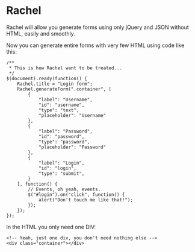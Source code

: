 # Rachel
Rachel will allow you generate forms using only jQuery and JSON without HTML, easily and smoothly.

Now you can generate entire forms with very few HTML using code like this:

```
/**
 * This is how Rachel want to be treated...
 */
$(document).ready(function() {
    Rachel.title = "Login form";
    Rachel.generateForm(".container", [
        {
            "label": "Username",
            "id": "username",
            "type": "text",
            "placeholder": "Username"
        },
        {
            "label": "Password",
            "id": "password",
            "type": "password",
            "placeholder": "Password"
        },
        {
            "label": "Login",
            "id": "login",
            "type": "submit",
        }
    ], function() {
        // Events, oh yeah, events.
        $("#login").on("click", function() {
            alert("Don't touch me like that!");
        });
    });
});
```

In the HTML you only need one DIV:
```
<!-- Yeah, just one div, you don't need nothing else -->
<div class="container"></div>
```
